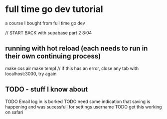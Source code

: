 # full time go dev tutorial
a course I bought from full time go dev


// START BACK with supabase part 2 8:04




## running with hot reload (each needs to run in their own continuing process)
make css
air
make templ // if this has an error, close any tab with localhost:3000, try again

## TODO - stuff I know about
TODO Email log in is borked
TODO need some indication that saving is happening and was sucessfull for settings username
TODO get this working on safari
